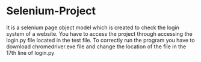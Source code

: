 # Selenium-Project
It is a selenium page object model which is created to check the login system of a website.
You have to access the project through accessing the login.py file located in the test file.
To correctly run the program you have to download chromedriver.exe file and change the location of the file in the 17th line of login.py
